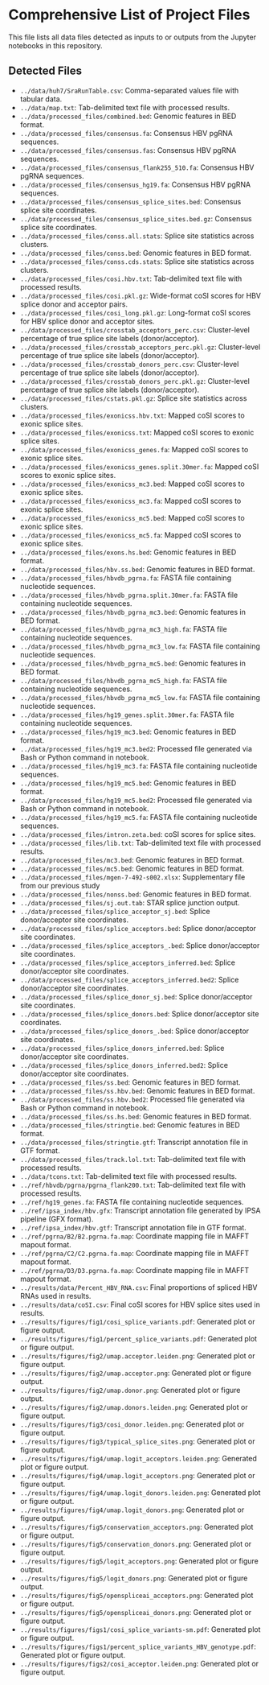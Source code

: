 # Comprehensive List of Project Files

This file lists all data files detected as inputs to or outputs from the Jupyter notebooks in this repository.

## Detected Files
- `../data/huh7/SraRunTable.csv`: Comma-separated values file with tabular data.
- `../data/map.txt`: Tab-delimited text file with processed results.
- `../data/processed_files/combined.bed`: Genomic features in BED format.
- `../data/processed_files/consensus.fa`: Consensus HBV pgRNA sequences.
- `../data/processed_files/consensus.fas`: Consensus HBV pgRNA sequences.
- `../data/processed_files/consensus_flank255_510.fa`: Consensus HBV pgRNA sequences.
- `../data/processed_files/consensus_hg19.fa`: Consensus HBV pgRNA sequences.
- `../data/processed_files/consensus_splice_sites.bed`: Consensus splice site coordinates.
- `../data/processed_files/consensus_splice_sites.bed.gz`: Consensus splice site coordinates.
- `../data/processed_files/conss.all.stats`: Splice site statistics across clusters.
- `../data/processed_files/conss.bed`: Genomic features in BED format.
- `../data/processed_files/conss.cds.stats`: Splice site statistics across clusters.
- `../data/processed_files/cosi.hbv.txt`: Tab-delimited text file with processed results.
- `../data/processed_files/cosi.pkl.gz`: Wide-format coSI scores for HBV splice donor and acceptor pairs.
- `../data/processed_files/cosi_long.pkl.gz`: Long-format coSI scores for HBV splice donor and acceptor sites.
- `../data/processed_files/crosstab_acceptors_perc.csv`: Cluster-level percentage of true splice site labels (donor/acceptor).
- `../data/processed_files/crosstab_acceptors_perc.pkl.gz`: Cluster-level percentage of true splice site labels (donor/acceptor).
- `../data/processed_files/crosstab_donors_perc.csv`: Cluster-level percentage of true splice site labels (donor/acceptor).
- `../data/processed_files/crosstab_donors_perc.pkl.gz`: Cluster-level percentage of true splice site labels (donor/acceptor).
- `../data/processed_files/cstats.pkl.gz`: Splice site statistics across clusters.
- `../data/processed_files/exonicss.hbv.txt`: Mapped coSI scores to exonic splice sites.
- `../data/processed_files/exonicss.txt`: Mapped coSI scores to exonic splice sites.
- `../data/processed_files/exonicss_genes.fa`: Mapped coSI scores to exonic splice sites.
- `../data/processed_files/exonicss_genes.split.30mer.fa`: Mapped coSI scores to exonic splice sites.
- `../data/processed_files/exonicss_mc3.bed`: Mapped coSI scores to exonic splice sites.
- `../data/processed_files/exonicss_mc3.fa`: Mapped coSI scores to exonic splice sites.
- `../data/processed_files/exonicss_mc5.bed`: Mapped coSI scores to exonic splice sites.
- `../data/processed_files/exonicss_mc5.fa`: Mapped coSI scores to exonic splice sites.
- `../data/processed_files/exons.hs.bed`: Genomic features in BED format.
- `../data/processed_files/hbv.ss.bed`: Genomic features in BED format.
- `../data/processed_files/hbvdb_pgrna.fa`: FASTA file containing nucleotide sequences.
- `../data/processed_files/hbvdb_pgrna.split.30mer.fa`: FASTA file containing nucleotide sequences.
- `../data/processed_files/hbvdb_pgrna_mc3.bed`: Genomic features in BED format.
- `../data/processed_files/hbvdb_pgrna_mc3_high.fa`: FASTA file containing nucleotide sequences.
- `../data/processed_files/hbvdb_pgrna_mc3_low.fa`: FASTA file containing nucleotide sequences.
- `../data/processed_files/hbvdb_pgrna_mc5.bed`: Genomic features in BED format.
- `../data/processed_files/hbvdb_pgrna_mc5_high.fa`: FASTA file containing nucleotide sequences.
- `../data/processed_files/hbvdb_pgrna_mc5_low.fa`: FASTA file containing nucleotide sequences.
- `../data/processed_files/hg19_genes.split.30mer.fa`: FASTA file containing nucleotide sequences.
- `../data/processed_files/hg19_mc3.bed`: Genomic features in BED format.
- `../data/processed_files/hg19_mc3.bed2`: Processed file generated via Bash or Python command in notebook.
- `../data/processed_files/hg19_mc3.fa`: FASTA file containing nucleotide sequences.
- `../data/processed_files/hg19_mc5.bed`: Genomic features in BED format.
- `../data/processed_files/hg19_mc5.bed2`: Processed file generated via Bash or Python command in notebook.
- `../data/processed_files/hg19_mc5.fa`: FASTA file containing nucleotide sequences.
- `../data/processed_files/intron.zeta.bed`: coSI scores for splice sites.
- `../data/processed_files/lib.txt`: Tab-delimited text file with processed results.
- `../data/processed_files/mc3.bed`: Genomic features in BED format.
- `../data/processed_files/mc5.bed`: Genomic features in BED format.
- `../data/processed_files/mgen-7-492-s002.xlsx`: Supplementary file from our previous study
- `../data/processed_files/nonss.bed`: Genomic features in BED format.
- `../data/processed_files/sj.out.tab`: STAR splice junction output.
- `../data/processed_files/splice_acceptor_sj.bed`: Splice donor/acceptor site coordinates.
- `../data/processed_files/splice_acceptors.bed`: Splice donor/acceptor site coordinates.
- `../data/processed_files/splice_acceptors_.bed`: Splice donor/acceptor site coordinates.
- `../data/processed_files/splice_acceptors_inferred.bed`: Splice donor/acceptor site coordinates.
- `../data/processed_files/splice_acceptors_inferred.bed2`: Splice donor/acceptor site coordinates.
- `../data/processed_files/splice_donor_sj.bed`: Splice donor/acceptor site coordinates.
- `../data/processed_files/splice_donors.bed`: Splice donor/acceptor site coordinates.
- `../data/processed_files/splice_donors_.bed`: Splice donor/acceptor site coordinates.
- `../data/processed_files/splice_donors_inferred.bed`: Splice donor/acceptor site coordinates.
- `../data/processed_files/splice_donors_inferred.bed2`: Splice donor/acceptor site coordinates.
- `../data/processed_files/ss.bed`: Genomic features in BED format.
- `../data/processed_files/ss.hbv.bed`: Genomic features in BED format.
- `../data/processed_files/ss.hbv.bed2`: Processed file generated via Bash or Python command in notebook.
- `../data/processed_files/ss.hs.bed`: Genomic features in BED format.
- `../data/processed_files/stringtie.bed`: Genomic features in BED format.
- `../data/processed_files/stringtie.gtf`: Transcript annotation file in GTF format.
- `../data/processed_files/track.lol.txt`: Tab-delimited text file with processed results.
- `../data/tcons.txt`: Tab-delimited text file with processed results.
- `../ref/hbvdb/pgrna/pgrna_flank200.txt`: Tab-delimited text file with processed results.
- `../ref/hg19_genes.fa`: FASTA file containing nucleotide sequences.
- `../ref/ipsa_index/hbv.gfx`: Transcript annotation file generated by IPSA pipeline (GFX format).
- `../ref/ipsa_index/hbv.gtf`: Transcript annotation file in GTF format.
- `../ref/pgrna/B2/B2.pgrna.fa.map`: Coordinate mapping file in MAFFT mapout format.
- `../ref/pgrna/C2/C2.pgrna.fa.map`: Coordinate mapping file in MAFFT mapout format.
- `../ref/pgrna/D3/D3.pgrna.fa.map`: Coordinate mapping file in MAFFT mapout format.
- `../results/data/Percent_HBV_RNA.csv`: Final proportions of spliced HBV RNAs used in results.
- `../results/data/coSI.csv`: Final coSI scores for HBV splice sites used in results.
- `../results/figures/fig1/cosi_splice_variants.pdf`: Generated plot or figure output.
- `../results/figures/fig1/percent_splice_variants.pdf`: Generated plot or figure output.
- `../results/figures/fig2/umap.acceptor.leiden.png`: Generated plot or figure output.
- `../results/figures/fig2/umap.acceptor.png`: Generated plot or figure output.
- `../results/figures/fig2/umap.donor.png`: Generated plot or figure output.
- `../results/figures/fig2/umap.donors.leiden.png`: Generated plot or figure output.
- `../results/figures/fig3/cosi_donor.leiden.png`: Generated plot or figure output.
- `../results/figures/fig3/typical_splice_sites.png`: Generated plot or figure output.
- `../results/figures/fig4/umap.logit_acceptors.leiden.png`: Generated plot or figure output.
- `../results/figures/fig4/umap.logit_acceptors.png`: Generated plot or figure output.
- `../results/figures/fig4/umap.logit_donors.leiden.png`: Generated plot or figure output.
- `../results/figures/fig4/umap.logit_donors.png`: Generated plot or figure output.
- `../results/figures/fig5/conservation_acceptors.png`: Generated plot or figure output.
- `../results/figures/fig5/conservation_donors.png`: Generated plot or figure output.
- `../results/figures/fig5/logit_acceptors.png`: Generated plot or figure output.
- `../results/figures/fig5/logit_donors.png`: Generated plot or figure output.
- `../results/figures/fig5/openspliceai_acceptors.png`: Generated plot or figure output.
- `../results/figures/fig5/openspliceai_donors.png`: Generated plot or figure output.
- `../results/figures/figs1/cosi_splice_variants-sm.pdf`: Generated plot or figure output.
- `../results/figures/figs1/percent_splice_variants_HBV_genotype.pdf`: Generated plot or figure output.
- `../results/figures/figs2/cosi_acceptor.leiden.png`: Generated plot or figure output.
